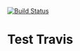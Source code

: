 [![Build Status](https://travis-ci.com/samuelebisello/travistest.svg?branch=master)](https://travis-ci.com/samuelebisello/travistest)

# Test Travis
